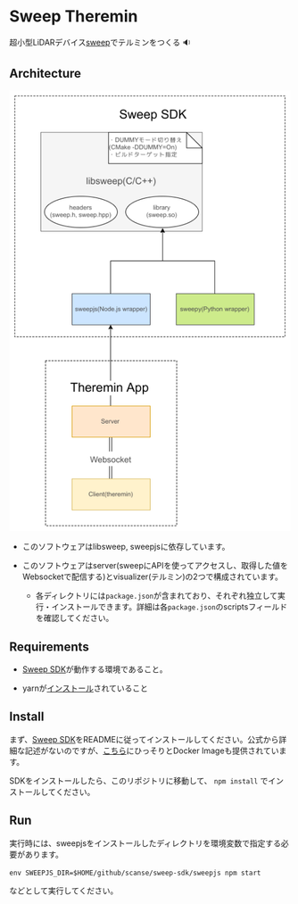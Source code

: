# Sweep Theremin

超小型LiDARデバイス[sweep](http://scanse.io/)でテルミンをつくる :sound:

## Architecture

![arch](./README-ASSETS/arch.png)

- このソフトウェアはlibsweep, sweepjsに依存しています。

- このソフトウェアはserver(sweepにAPIを使ってアクセスし、取得した値をWebsocketで配信する)とvisualizer(テルミン)の2つで構成されています。
  - 各ディレクトリには```package.json```が含まれており、それぞれ独立して実行・インストールできます。詳細は各```package.json```のscriptsフィールドを確認してください。

## Requirements

- [Sweep SDK](https://github.com/scanse/sweep-sdk)が動作する環境であること。

- yarnが[インストール](https://yarnpkg.com/lang/en/docs/install/)されていること

## Install

まず、[Sweep SDK](https://github.com/scanse/sweep-sdk)をREADMEに従ってインストールしてください。公式から詳細な記述がないのですが、[こちら](https://hub.docker.com/r/scanse/sweep-sdk/)にひっそりとDocker Imageも提供されています。

SDKをインストールしたら、このリポジトリに移動して、
```npm install```
でインストールしてください。

## Run

実行時には、sweepjsをインストールしたディレクトリを環境変数で指定する必要があります。

``` env SWEEPJS_DIR=$HOME/github/scanse/sweep-sdk/sweepjs npm start ```

などとして実行してください。